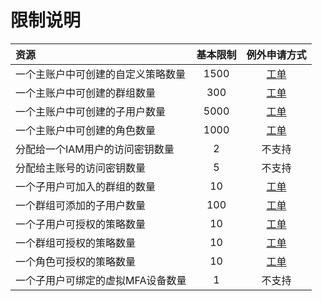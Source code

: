 # 限制说明

| 资源                               | 基本限制 |例外申请方式|
| :---------------------------------- | :--------: |:---------:|
| 一个主账户中可创建的自定义策略数量 |      1500     | [工单](https://ticket.jdcloud.com/applyorder/form?cateId=1135&questionId=1218)|
| 一个主账户中可创建的群组数量       |     300      | [工单](https://ticket.jdcloud.com/applyorder/form?cateId=1135&questionId=1218)|
| 一个主账户中可创建的子用户数量     |     5000     | [工单](https://ticket.jdcloud.com/applyorder/form?cateId=1135&questionId=1218)|
| 一个主账户中可创建的角色数量     |     1000     | [工单](https://ticket.jdcloud.com/applyorder/form?cateId=1135&questionId=1218)|
| 分配给一个IAM用户的访问密钥数量    |     2        | 不支持|
| 分配给主账号的访问密钥数量         |     5        |不支持|
| 一个子用户可加入的群组的数量       |    10       | [工单](https://ticket.jdcloud.com/applyorder/form?cateId=1135&questionId=1218)|
|一个群组可添加的子用户数量       |    100       | [工单](https://ticket.jdcloud.com/applyorder/form?cateId=1135&questionId=1218)|
| 一个子用户可授权的策略数量         |    10       | [工单](https://ticket.jdcloud.com/applyorder/form?cateId=1135&questionId=1218)|
| 一个群组可授权的策略数量           |    10       | [工单](https://ticket.jdcloud.com/applyorder/form?cateId=1135&questionId=1218)|
| 一个角色可授权的策略数量           |    10       | [工单](https://ticket.jdcloud.com/applyorder/form?cateId=1135&questionId=1218)|
| 一个子用户可绑定的虚拟MFA设备数量  |     1        | 不支持|

